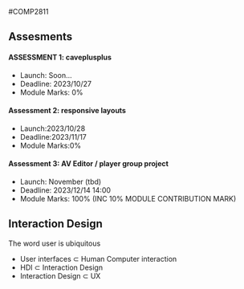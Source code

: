 #COMP2811
## Assesments
#### ASSESSMENT 1: caveplusplus
- Launch: Soon...
- Deadline: 2023/10/27
- Module Marks: 0%
#### Assessment 2: responsive layouts
- Launch:2023/10/28
- Deadline:2023/11/17
- Module Marks:0%
#### Assessment 3: AV Editor / player group project
- Launch: November (tbd)
- Deadline: 2023/12/14 14:00
- Module Marks: 100% (INC 10% MODULE CONTRIBUTION MARK)
## Interaction Design
The word user is ubiquitous
- User interfaces $\subset$ Human Computer interaction
- HDI $\subset$ Interaction Design
- Interaction Design $\subset$ UX
